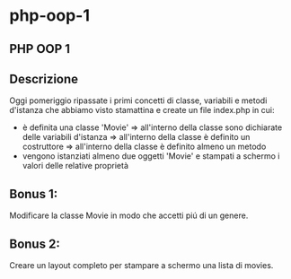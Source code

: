 # php-oop-1
## PHP OOP 1

## Descrizione
Oggi pomeriggio ripassate i primi concetti di classe, variabili e metodi d'istanza che abbiamo visto stamattina e create un file index.php in cui:
 - è definita una classe 'Movie'
   => all'interno della classe sono dichiarate delle variabili d'istanza
   => all'interno della classe è definito un costruttore
   => all'interno della classe è definito almeno un metodo
- vengono istanziati almeno due oggetti 'Movie' e stampati a schermo i valori delle relative proprietà

## Bonus 1:
Modificare la classe Movie in modo che accetti piú di un genere.

## Bonus 2:
Creare un layout completo per stampare a schermo una lista di movies.